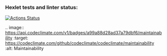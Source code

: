 ### Hexlet tests and linter status:
[![Actions Status](https://github.com/Pejnikov/python-project-lvl1/workflows/hexlet-check/badge.svg)](https://github.com/Pejnikov/python-project-lvl1/actions)

.. image:: https://api.codeclimate.com/v1/badges/a99a88d28ad37a79dbf6/maintainability
   :target: https://codeclimate.com/github/codeclimate/codeclimate/maintainability
   :alt: Maintainability
